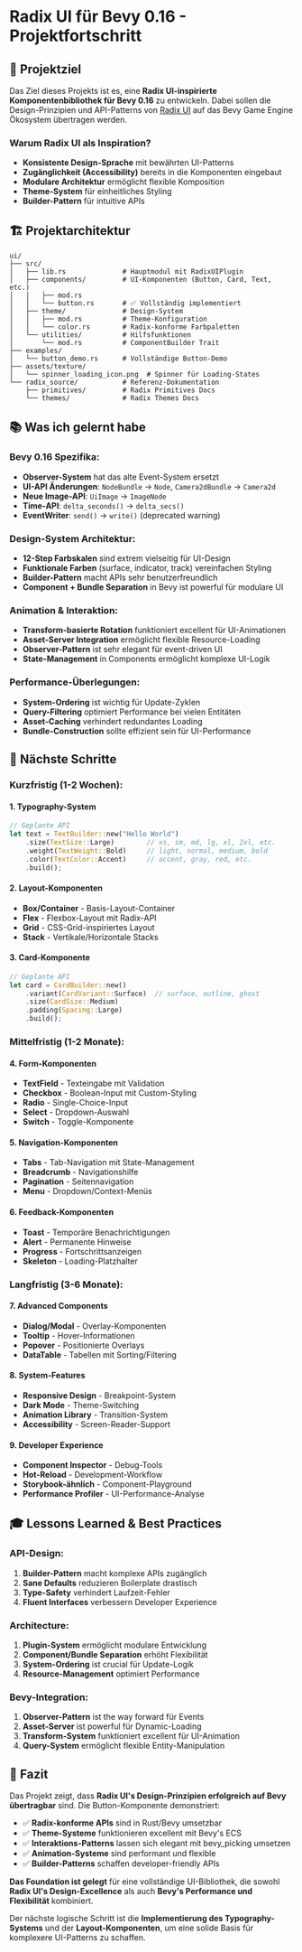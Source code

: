 # Radix UI für Bevy 0.16 - Projektfortschritt

## 🎯 Projektziel

Das Ziel dieses Projekts ist es, eine **Radix UI-inspirierte Komponentenbibliothek für Bevy 0.16** zu entwickeln. Dabei sollen die Design-Prinzipien und API-Patterns von [Radix UI](https://radix-ui.com/) auf das Bevy Game Engine Ökosystem übertragen werden.

### Warum Radix UI als Inspiration?

- **Konsistente Design-Sprache** mit bewährten UI-Patterns
- **Zugänglichkeit (Accessibility)** bereits in die Komponenten eingebaut
- **Modulare Architektur** ermöglicht flexible Komposition
- **Theme-System** für einheitliches Styling
- **Builder-Pattern** für intuitive APIs

## 🏗️ Projektarchitektur

```
ui/
├── src/
│   ├── lib.rs              # Hauptmodul mit RadixUIPlugin
│   ├── components/         # UI-Komponenten (Button, Card, Text, etc.)
│   │   ├── mod.rs
│   │   └── button.rs       # ✅ Vollständig implementiert
│   ├── theme/              # Design-System
│   │   ├── mod.rs          # Theme-Konfiguration
│   │   └── color.rs        # Radix-konforme Farbpaletten
│   └── utilities/          # Hilfsfunktionen
│       └── mod.rs          # ComponentBuilder Trait
├── examples/
│   └── button_demo.rs      # Vollständige Button-Demo
├── assets/texture/
│   └── spinner_loading_icon.png  # Spinner für Loading-States
└── radix_source/           # Referenz-Dokumentation
    ├── primitives/         # Radix Primitives Docs
    └── themes/             # Radix Themes Docs
```


## 📚 Was ich gelernt habe

### **Bevy 0.16 Spezifika:**
- **Observer-System** hat das alte Event-System ersetzt
- **UI-API Änderungen**: `NodeBundle` → `Node`, `Camera2dBundle` → `Camera2d`
- **Neue Image-API**: `UiImage` → `ImageNode`
- **Time-API**: `delta_seconds()` → `delta_secs()`
- **EventWriter**: `send()` → `write()` (deprecated warning)

### **Design-System Architektur:**
- **12-Step Farbskalen** sind extrem vielseitig für UI-Design
- **Funktionale Farben** (surface, indicator, track) vereinfachen Styling
- **Builder-Pattern** macht APIs sehr benutzerfreundlich
- **Component + Bundle Separation** in Bevy ist powerful für modulare UI

### **Animation & Interaktion:**
- **Transform-basierte Rotation** funktioniert excellent für UI-Animationen
- **Asset-Server Integration** ermöglicht flexible Resource-Loading
- **Observer-Pattern** ist sehr elegant für event-driven UI
- **State-Management** in Components ermöglicht komplexe UI-Logik

### **Performance-Überlegungen:**
- **System-Ordering** ist wichtig für Update-Zyklen
- **Query-Filtering** optimiert Performance bei vielen Entitäten
- **Asset-Caching** verhindert redundantes Loading
- **Bundle-Construction** sollte effizient sein für UI-Performance

## 🚀 Nächste Schritte

### **Kurzfristig (1-2 Wochen):**

#### **1. Typography-System**
```rust
// Geplante API
let text = TextBuilder::new("Hello World")
    .size(TextSize::Large)        // xs, sm, md, lg, xl, 2xl, etc.
    .weight(TextWeight::Bold)     // light, normal, medium, bold
    .color(TextColor::Accent)     // accent, gray, red, etc.
    .build();
```

#### **2. Layout-Komponenten**
- **Box/Container** - Basis-Layout-Container
- **Flex** - Flexbox-Layout mit Radix-API
- **Grid** - CSS-Grid-inspiriertes Layout
- **Stack** - Vertikale/Horizontale Stacks

#### **3. Card-Komponente**
```rust
// Geplante API
let card = CardBuilder::new()
    .variant(CardVariant::Surface)  // surface, outline, ghost
    .size(CardSize::Medium)
    .padding(Spacing::Large)
    .build();
```

### **Mittelfristig (1-2 Monate):**

#### **4. Form-Komponenten**
- **TextField** - Texteingabe mit Validation
- **Checkbox** - Boolean-Input mit Custom-Styling
- **Radio** - Single-Choice-Input
- **Select** - Dropdown-Auswahl
- **Switch** - Toggle-Komponente

#### **5. Navigation-Komponenten**
- **Tabs** - Tab-Navigation mit State-Management
- **Breadcrumb** - Navigationshilfe
- **Pagination** - Seitennavigation
- **Menu** - Dropdown/Context-Menüs

#### **6. Feedback-Komponenten**
- **Toast** - Temporäre Benachrichtigungen
- **Alert** - Permanente Hinweise
- **Progress** - Fortschrittsanzeigen
- **Skeleton** - Loading-Platzhalter

### **Langfristig (3-6 Monate):**

#### **7. Advanced Components**
- **Dialog/Modal** - Overlay-Komponenten
- **Tooltip** - Hover-Informationen
- **Popover** - Positionierte Overlays
- **DataTable** - Tabellen mit Sorting/Filtering

#### **8. System-Features**
- **Responsive Design** - Breakpoint-System
- **Dark Mode** - Theme-Switching
- **Animation Library** - Transition-System
- **Accessibility** - Screen-Reader-Support

#### **9. Developer Experience**
- **Component Inspector** - Debug-Tools
- **Hot-Reload** - Development-Workflow
- **Storybook-ähnlich** - Component-Playground
- **Performance Profiler** - UI-Performance-Analyse

## 🎓 Lessons Learned & Best Practices

### **API-Design:**
1. **Builder-Pattern** macht komplexe APIs zugänglich
2. **Sane Defaults** reduzieren Boilerplate drastisch
3. **Type-Safety** verhindert Laufzeit-Fehler
4. **Fluent Interfaces** verbessern Developer Experience

### **Architecture:**
1. **Plugin-System** ermöglicht modulare Entwicklung
2. **Component/Bundle Separation** erhöht Flexibilität
3. **System-Ordering** ist crucial für Update-Logik
4. **Resource-Management** optimiert Performance

### **Bevy-Integration:**
1. **Observer-Pattern** ist the way forward für Events
2. **Asset-Server** ist powerful für Dynamic-Loading
3. **Transform-System** funktioniert excellent für UI-Animation
4. **Query-System** ermöglicht flexible Entity-Manipulation

## 🏁 Fazit

Das Projekt zeigt, dass **Radix UI's Design-Prinzipien erfolgreich auf Bevy übertragbar** sind. Die Button-Komponente demonstriert:

- ✅ **Radix-konforme APIs** sind in Rust/Bevy umsetzbar
- ✅ **Theme-Systeme** funktionieren excellent mit Bevy's ECS
- ✅ **Interaktions-Patterns** lassen sich elegant mit bevy_picking umsetzen
- ✅ **Animation-Systeme** sind performant und flexible
- ✅ **Builder-Patterns** schaffen developer-friendly APIs

**Das Foundation ist gelegt** für eine vollständige UI-Bibliothek, die sowohl **Radix UI's Design-Excellence** als auch **Bevy's Performance und Flexibilität** kombiniert.

Der nächste logische Schritt ist die **Implementierung des Typography-Systems** und der **Layout-Komponenten**, um eine solide Basis für komplexere UI-Patterns zu schaffen.